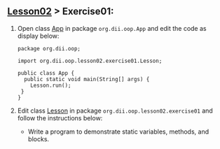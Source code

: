 ## [Lesson02](index.md) > Exercise01:

1. Open class [App](../../app/src/main/java/org/dii/oop/App.java) in package `org.dii.oop.App` and edit the code as display below: 
   ```
   package org.dii.oop;

   import org.dii.oop.lesson02.exercise01.Lesson;

   public class App {
     public static void main(String[] args) {
       Lesson.run();
    }
   }
   ```

2. Edit class [Lesson](../../app/src/main/java/org/dii/oop/lesson02/exercise01/Lesson.java) in package `org.dii.oop.lesson02.exercise01` and follow the instructions below:
   - Write a program to demonstrate static variables, methods, and blocks.
